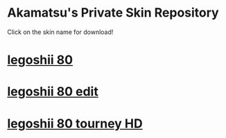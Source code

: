 # Akamatsu's Private Skin Repository

Click on the skin name for download!

# [legoshii 80](https://dl.dropboxusercontent.com/s/rwod8mcmesjbp42/legoshii%2080.osk?dl=0)

# [legoshii 80 edit](https://dl.dropboxusercontent.com/s/k1ws6eqjb4ij2uh/legoshii%2080%20edit.osk?dl=0)

# [legoshii 80 tourney HD](https://dl.dropboxusercontent.com/s/pgo1s8efq7cymmr/legoshii%2080%20tourney%20HD.osk?dl=0)
